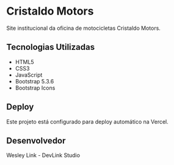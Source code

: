 # Cristaldo Motors

Site institucional da oficina de motocicletas Cristaldo Motors.

## Tecnologias Utilizadas
- HTML5
- CSS3
- JavaScript
- Bootstrap 5.3.6
- Bootstrap Icons

## Deploy
Este projeto está configurado para deploy automático na Vercel.

## Desenvolvedor
Wesley Link - DevLink Studio
